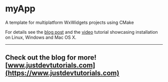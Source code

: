 # myApp

A template for multiplatform WxWidgets projects using CMake

For details see the [blog post](https://www.justdevtutorials.com/post/wxwidgets-cmake/) and the [video](https://www.youtube.com/watch?v=MfuBS9n5_aY) tutorial showcasing installation on Linux, Windows and Mac OS X. 

---
Check out the blog for more! [www.justdevtutorials.com](https://www.justdevtutorials.com)
---

